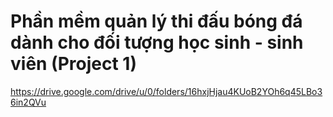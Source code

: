 # Phần mềm quản lý thi đấu bóng đá dành cho đối tượng học sinh - sinh viên (Project 1)
https://drive.google.com/drive/u/0/folders/16hxjHjau4KUoB2YOh6q45LBo36in2QVu
